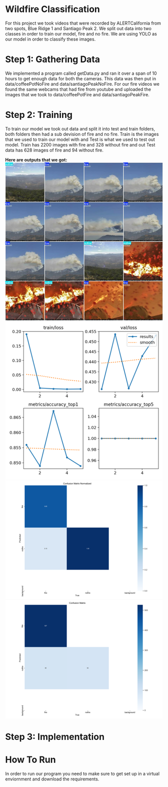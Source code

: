 # Wildfire Classification 
For this project we took videos that were recorded by ALERTCalifornia from two spots, Blue Ridge 1 and Santiago Peak 2.
We split out data into two classes in order to train our model, fire and no fire. We are using YOLO as our model in order to classify these images. 

# Step 1: Gathering Data
We implemented a program called getData.py and ran it over a span of 10 hours to get enough data for both the cameras. This data was then put in data/coffeePotNoFire and data/santiagoPeakNoFire. For our fire videos we found the same webcams that had fire from youtube and uploaded the images that we took to data/coffeePotFire and data/santiagoPeakFire.

# Step 2: Training
To train our model we took out data and split it into test and train folders, both folders then had a sub devision of fire and no fire. Train is the images that we used to train our model with and Test is what we used to test out model. Train has 2200 images with fire and 328 without fire and out Test data has 628 images of fire and 94 without fire. 

**Here are outputs that we got:**
![alt text](image.png)
![alt text](image-1.png)
![alt text](image-2.png)
![alt text](image-3.png)

# Step 3: Implementation 

# How To Run 
In order to run our program you need to make sure to get set up in a virtual enviornment and download the requirements. 
 
